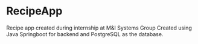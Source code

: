 # RecipeApp
Recipe app created during internship at M&amp;I Systems Group
Created using Java Springboot for backend and PostgreSQL as the database.

